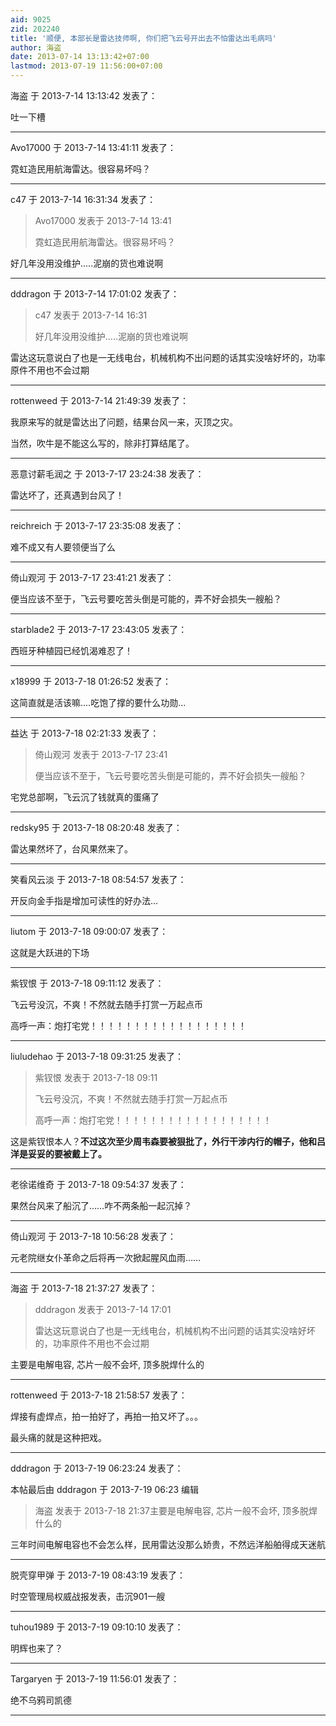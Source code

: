 ```yaml
---
aid: 9025
zid: 202240
title: '顺便, 本部长是雷达技师啊, 你们把飞云号开出去不怕雷达出毛病吗'
author: 海盗
date: 2013-07-14 13:13:42+07:00
lastmod: 2013-07-19 11:56:00+07:00
---
```


海盗 于 2013-7-14 13:13:42 发表了：

吐一下槽

---------

Avo17000 于 2013-7-14 13:41:11 发表了：

霓虹造民用航海雷达。很容易坏吗？

---------

c47 于 2013-7-14 16:31:34 发表了：

> Avo17000 发表于 2013-7-14 13:41
> 
> 霓虹造民用航海雷达。很容易坏吗？



好几年没用没维护.....泥崩的货也难说啊

---------

dddragon 于 2013-7-14 17:01:02 发表了：

> c47 发表于 2013-7-14 16:31
> 
> 好几年没用没维护.....泥崩的货也难说啊



雷达这玩意说白了也是一无线电台，机械机构不出问题的话其实没啥好坏的，功率原件不用也不会过期

---------

rottenweed 于 2013-7-14 21:49:39 发表了：

我原来写的就是雷达出了问题，结果台风一来，灭顶之灾。

当然，吹牛是不能这么写的，除非打算结尾了。

---------

恶意讨薪毛润之 于 2013-7-17 23:24:38 发表了：

雷达坏了，还真遇到台风了！

---------

reichreich 于 2013-7-17 23:35:08 发表了：

难不成又有人要领便当了么

---------

倚山观河 于 2013-7-17 23:41:21 发表了：

便当应该不至于，飞云号要吃苦头倒是可能的，弄不好会损失一艘船？

---------

starblade2 于 2013-7-17 23:43:05 发表了：

西班牙种植园已经饥渴难忍了！

---------

x18999 于 2013-7-18 01:26:52 发表了：

这简直就是活该嘛....吃饱了撑的要什么功勋...

---------

益达 于 2013-7-18 02:21:33 发表了：

> 倚山观河 发表于 2013-7-17 23:41
> 
> 便当应该不至于，飞云号要吃苦头倒是可能的，弄不好会损失一艘船？



宅党总部啊，飞云沉了钱就真的蛋痛了

---------

redsky95 于 2013-7-18 08:20:48 发表了：

雷达果然坏了，台风果然来了。

---------

笑看风云淡 于 2013-7-18 08:54:57 发表了：

开反向金手指是增加可读性的好办法...

---------

liutom 于 2013-7-18 09:00:07 发表了：

这就是大跃进的下场

---------

紫钗恨 于 2013-7-18 09:11:12 发表了：

飞云号没沉，不爽！不然就去随手打赏一万起点币

高呼一声：炮打宅党！！！！！！！！！！！！！！！！！！

---------

liuludehao 于 2013-7-18 09:31:25 发表了：

> 紫钗恨 发表于 2013-7-18 09:11
> 
> 飞云号没沉，不爽！不然就去随手打赏一万起点币
> 
> 高呼一声：炮打宅党！！！！！！！！！！！！！！！！！！



这是紫钗恨本人？**不过这次至少周韦森要被狠批了，外行干涉内行的帽子，他和吕洋是妥妥的要被戴上了。**

---------

老徐诺维奇 于 2013-7-18 09:54:37 发表了：

果然台风来了船沉了……咋不两条船一起沉掉？

---------

倚山观河 于 2013-7-18 10:56:28 发表了：

元老院继女仆革命之后将再一次掀起腥风血雨……

---------

海盗 于 2013-7-18 21:37:27 发表了：

> dddragon 发表于 2013-7-14 17:01
> 
> 雷达这玩意说白了也是一无线电台，机械机构不出问题的话其实没啥好坏的，功率原件不用也不会过期



主要是电解电容, 芯片一般不会坏, 顶多脱焊什么的

---------

rottenweed 于 2013-7-18 21:58:57 发表了：

焊接有虚焊点，拍一拍好了，再拍一拍又坏了。。。

最头痛的就是这种把戏。

---------

dddragon 于 2013-7-19 06:23:24 发表了：

本帖最后由 dddragon 于 2013-7-19 06:23 编辑 


> 
> 海盗 发表于 2013-7-18 21:37主要是电解电容, 芯片一般不会坏, 顶多脱焊什么的



三年时间电解电容也不会怎么样，民用雷达没那么娇贵，不然远洋船舶得成天迷航

---------

脱壳穿甲弹 于 2013-7-19 08:43:19 发表了：

时空管理局权威战报发表，击沉901一艘

---------

tuhou1989 于 2013-7-19 09:10:10 发表了：

明辉也来了？

---------

Targaryen 于 2013-7-19 11:56:01 发表了：

绝不乌鸦司凯德

---------

